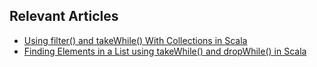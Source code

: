## Relevant Articles
- [Using filter() and takeWhile() With Collections in Scala](https://www.baeldung.com/scala/filter-takewhile)
- [Finding Elements in a List using takeWhile() and dropWhile() in Scala](https://www.baeldung.com/scala/list-find-takewhile-dropwhile)
